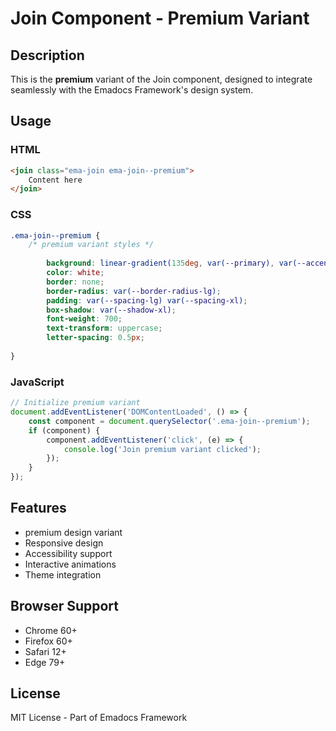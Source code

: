 # Join Component - Premium Variant

## Description
This is the **premium** variant of the Join component, designed to integrate seamlessly with the Emadocs Framework's design system.

## Usage

### HTML
```html
<join class="ema-join ema-join--premium">
    Content here
</join>
```

### CSS
```css
.ema-join--premium {
    /* premium variant styles */
    
        background: linear-gradient(135deg, var(--primary), var(--accent));
        color: white;
        border: none;
        border-radius: var(--border-radius-lg);
        padding: var(--spacing-lg) var(--spacing-xl);
        box-shadow: var(--shadow-xl);
        font-weight: 700;
        text-transform: uppercase;
        letter-spacing: 0.5px;
    
}
```

### JavaScript
```javascript
// Initialize premium variant
document.addEventListener('DOMContentLoaded', () => {
    const component = document.querySelector('.ema-join--premium');
    if (component) {
        component.addEventListener('click', (e) => {
            console.log('Join premium variant clicked');
        });
    }
});
```

## Features
- premium design variant
- Responsive design
- Accessibility support
- Interactive animations
- Theme integration

## Browser Support
- Chrome 60+
- Firefox 60+
- Safari 12+
- Edge 79+

## License
MIT License - Part of Emadocs Framework
